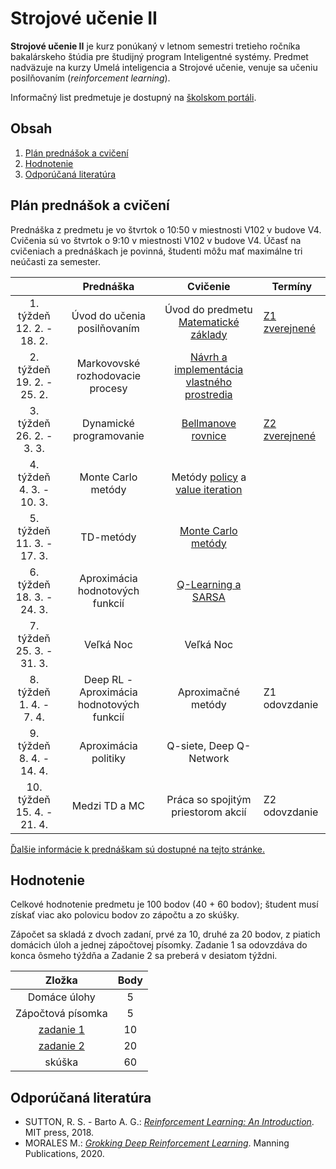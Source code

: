 # Strojové učenie II

**Strojové učenie II** je kurz ponúkaný v letnom semestri tretieho ročníka bakalárskeho štúdia pre študijný program Inteligentné systémy. Predmet nadväzuje na kurzy Umelá inteligencia a Strojové učenie, venuje sa učeniu posilňovaním (*reinforcement learning*).

Informačný list predmetuje je dostupný na [školskom portáli](https://maisportal.tuke.sk/portal/studijneProgramy.mais).

## Obsah
1. [Plán prednášok a cvičení](#plan)
2. [Hodnotenie](#grading)
3. [Odporúčaná literatúra](#textbooks)

## Plán prednášok a cvičení <a name="plan"></a>

Prednáška z predmetu je vo štvrtok o 10:50 v miestnosti V102 v budove V4. Cvičenia sú vo štvrtok o 9:10 v miestnosti V102 v budove V4. Účasť na cvičeniach a prednáškach je povinná, študenti môžu mať maximálne tri neúčasti za semester.

|                               |                       Prednáška                       |                  Cvičenie                  |            Termíny             |
|:-----------------------------:|:-----------------------------------------------------:|:------------------------------------------:|--------------------------------|
|  1. týždeň<br>12. 2. - 18. 2. |              Úvod do učenia posilňovaním              |  Úvod do predmetu<br>[Matematické základy](https://marian.mach.website.tuke.sk/presentations/su2/prez-matrep.pdf)   | [Z1 zverejnené](assignments/assignment1.md)                  |
|  2. týždeň<br>19. 2. - 25. 2. |            Markovovské rozhodovacie procesy           | [Návrh a implementácia vlastného prostredia](labs/lab02-creating-environments.ipynb) |                                |
|  3. týždeň<br>26. 2. - 3. 3.  |                Dynamické programovanie                |             [Bellmanove rovnice](labs/lab03-bellman-equation.ipynb)             | [Z2 zverejnené](assignments/assignment2.md)                  |
|  4. týždeň<br>4. 3. - 10. 3.  |                   Monte Carlo metódy                  |       Metódy [policy](labs/lab04a-policy-iteration.ipynb) a [value iteration](labs/lab04b-value-iteration.ipynb)      |                                |
|  5. týždeň<br>11. 3. - 17. 3. |				        TD-metódy  		    			|             [Monte Carlo metódy](labs/lab05-monte-carlo.ipynb)             |                                |
|  6. týždeň<br>18. 3. - 24. 3. |            Aproximácia hodnotových funkcií            |             [Q-Learning a SARSA](labs/lab06-q-learning-and-sarsa.ipynb)             |                                |
|  7. týždeň<br>25. 3. - 31. 3. |                       Veľká Noc                       |                 Veľká Noc                  |                                |
|  8. týždeň<br>1. 4. - 7. 4.   |       Deep RL - Aproximácia hodnotových funkcií       |             Aproximačné metódy             | Z1 odovzdanie                  |
|  9. týždeň<br>8. 4. - 14. 4.  |                  Aproximácia politiky                 |           Q-siete, Deep Q-Network          |                                |
| 10. týždeň<br>15. 4. - 21. 4. |                     Medzi TD a MC                     |      Práca so spojitým priestorom akcií    | Z2 odovzdanie                  |

[Ďalšie informácie k prednáškam sú dostupné na tejto stránke.](https://marian.mach.website.tuke.sk/course-mlII-en.html)

## Hodnotenie <a name="grading"></a>

Celkové hodnotenie predmetu je 100 bodov (40 + 60 bodov); študent musí získať viac ako polovicu bodov zo zápočtu a zo skúšky.

Zápočet sa skladá z dvoch zadaní, prvé za 10, druhé za 20 bodov, z piatich domácich úloh a jednej zápočtovej písomky. Zadanie 1 sa odovzdáva do konca ôsmeho týždňa a Zadanie 2 sa preberá v desiatom týždni.

|                  Zložka                 | Body |
|:---------------------------------------:|:----:|
| Domáce úlohy							  |   5  |
| Zápočtová písomka						  |   5  |
| [zadanie 1](assignments/assignment1.md) |  10  |
| [zadanie 2](assignments/assignment2.md) |  20  |
| skúška                                  |  60  |

## Odporúčaná literatúra <a name="textbooks"></a>
* SUTTON, R. S. - Barto A. G.: [*Reinforcement Learning: An Introduction*](http://www.andrew.cmu.edu/course/10-703/textbook/BartoSutton.pdf). MIT press, 2018.
* MORALES M.: [*Grokking Deep Reinforcement Learning*](https://www.amazon.com/Grokking-Reinforcement-Learning-Miguel-Morales/dp/1617295450). Manning Publications, 2020.
